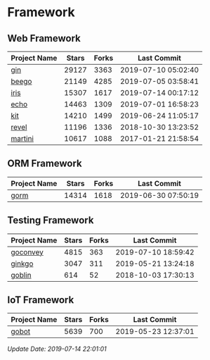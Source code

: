 # Framework

## Web Framework

| Project Name | Stars | Forks | Last Commit |
| ------------ | ----- | ----- | ----------- |
| [gin](https://github.com/gin-gonic/gin) | 29127 | 3363 | 2019-07-10 05:02:40 |
| [beego](https://github.com/astaxie/beego) | 21149 | 4285 | 2019-07-05 03:58:41 |
| [iris](https://github.com/kataras/iris) | 15307 | 1617 | 2019-07-14 00:17:12 |
| [echo](https://github.com/labstack/echo) | 14463 | 1309 | 2019-07-01 16:58:23 |
| [kit](https://github.com/go-kit/kit) | 14210 | 1499 | 2019-06-24 11:05:17 |
| [revel](https://github.com/revel/revel) | 11196 | 1336 | 2018-10-30 13:23:52 |
| [martini](https://github.com/go-martini/martini) | 10617 | 1088 | 2017-01-21 21:58:54 |

## ORM Framework

| Project Name | Stars | Forks | Last Commit |
| ------------ | ----- | ----- | ----------- |
| [gorm](https://github.com/jinzhu/gorm) | 14314 | 1618 | 2019-06-30 07:50:19 |

## Testing Framework

| Project Name | Stars | Forks | Last Commit |
| ------------ | ----- | ----- | ----------- |
| [goconvey](https://github.com/smartystreets/goconvey) | 4815 | 363 | 2019-07-10 18:59:42 |
| [ginkgo](https://github.com/onsi/ginkgo) | 3047 | 311 | 2019-05-21 13:24:18 |
| [goblin](https://github.com/franela/goblin) | 614 | 52 | 2018-10-03 17:30:13 |

## IoT Framework

| Project Name | Stars | Forks | Last Commit |
| ------------ | ----- | ----- | ----------- |
| [gobot](https://github.com/hybridgroup/gobot) | 5639 | 700 | 2019-05-23 12:37:01 |

*Update Date: 2019-07-14 22:01:01*